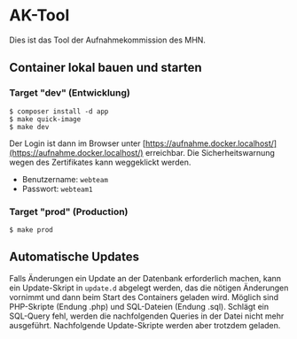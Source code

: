 # AK-Tool

Dies ist das Tool der Aufnahmekommission des MHN.

## Container lokal bauen und starten

### Target "dev" (Entwicklung)

    $ composer install -d app
    $ make quick-image
    $ make dev

Der Login ist dann im Browser unter [https://aufnahme.docker.localhost/](https://aufnahme.docker.localhost/) erreichbar. Die Sicherheitswarnung wegen des Zertifikates kann weggeklickt werden.

* Benutzername: `webteam`
* Passwort: `webteam1`

### Target "prod" (Production)

    $ make prod

## Automatische Updates

Falls Änderungen ein Update an der Datenbank erforderlich machen, kann ein Update-Skript in `update.d` abgelegt werden, das die nötigen Änderungen vornimmt und dann beim Start des Containers geladen wird. Möglich sind PHP-Skripte (Endung .php) und SQL-Dateien (Endung .sql). Schlägt ein SQL-Query fehl, werden die nachfolgenden Queries in der Datei nicht mehr ausgeführt. Nachfolgende Update-Skripte werden aber trotzdem geladen.

